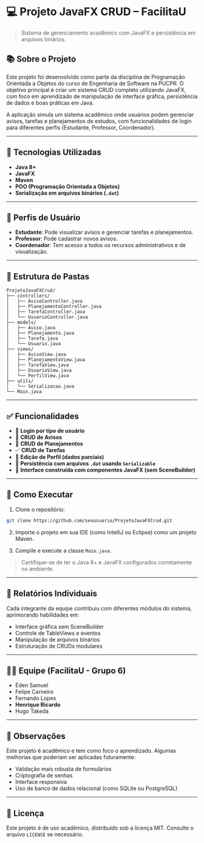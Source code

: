 # 💻 Projeto JavaFX CRUD – FacilitaU

> Sistema de gerenciamento acadêmico com JavaFX e persistência em arquivos binários.

## 📚 Sobre o Projeto

Este projeto foi desenvolvido como parte da disciplina de Programação Orientada a Objetos do curso de Engenharia de Software na PUCPR. O objetivo principal é criar um sistema CRUD completo utilizando JavaFX, com foco em aprendizado de manipulação de interface gráfica, persistência de dados e boas práticas em Java.

A aplicação simula um sistema acadêmico onde usuários podem gerenciar avisos, tarefas e planejamentos de estudos, com funcionalidades de login para diferentes perfis (Estudante, Professor, Coordenador).

---

## 🧰 Tecnologias Utilizadas

- **Java 8+**
- **JavaFX**
- **Maven**
- **POO (Programação Orientada a Objetos)**
- **Serialização em arquivos binários (`.dat`)**

---

## 👥 Perfis de Usuário

- **Estudante**: Pode visualizar avisos e gerenciar tarefas e planejamentos.
- **Professor**: Pode cadastrar novos avisos.
- **Coordenador**: Tem acesso a todos os recursos administrativos e de visualização.

---

## 📂 Estrutura de Pastas

```
ProjetoJavaFXCrud/
├── controllers/
│   ├── AvisoController.java
│   ├── PlanejamentoController.java
│   ├── TarefaController.java
│   └── UsuarioController.java
├── models/
│   ├── Aviso.java
│   ├── Planejamento.java
│   ├── Tarefa.java
│   └── Usuario.java
├── views/
│   ├── AvisoView.java
│   ├── PlanejamentoView.java
│   ├── TarefaView.java
│   ├── UsuarioView.java
│   └── PerfilView.java
├── utils/
│   └── Serializacao.java
└── Main.java
```

---

## ✅ Funcionalidades

- 🔐 **Login por tipo de usuário**
- 📢 **CRUD de Avisos**
- 📅 **CRUD de Planejamentos**
- ✅ **CRUD de Tarefas**
- 👤 **Edição de Perfil (dados parciais)**
- 💾 **Persistência com arquivos `.dat` usando `Serializable`**
- 🎯 **Interface construída com componentes JavaFX (sem SceneBuilder)**

---

## 🚀 Como Executar

1. Clone o repositório:

```bash
git clone https://github.com/seuusuario/ProjetoJavaFXCrud.git
```

2. Importe o projeto em sua IDE (como IntelliJ ou Eclipse) como um projeto Maven.

3. Compile e execute a classe `Main.java`.

> Certifique-se de ter o Java 8+ e JavaFX configurados corretamente no ambiente.

---

## 📑 Relatórios Individuais

Cada integrante da equipe contribuiu com diferentes módulos do sistema, aprimorando habilidades em:

- Interface gráfica sem SceneBuilder
- Controle de TableViews e eventos
- Manipulação de arquivos binários
- Estruturação de CRUDs modulares

---

## 👨‍💻 Equipe (FacilitaU - Grupo 6)

- Éden Samuel
- Felipe Carneiro
- Fernando Lopes
- **Henrique Ricardo**
- Hugo Takeda

---

## 📌 Observações

Este projeto é acadêmico e tem como foco o aprendizado. Algumas melhorias que poderiam ser aplicadas futuramente:

- Validação mais robusta de formulários
- Criptografia de senhas
- Interface responsiva
- Uso de banco de dados relacional (como SQLite ou PostgreSQL)

---

## 📖 Licença

Este projeto é de uso acadêmico, distribuído sob a licença MIT. Consulte o arquivo `LICENSE` se necessário.
